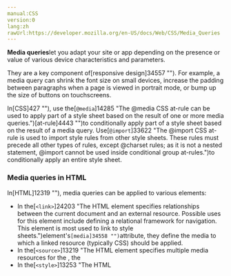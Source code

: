 ```yaml
---
manual:CSS
version:0
lang:zh
rawUrl:https://developer.mozilla.org/en-US/docs/Web/CSS/Media_Queries
---
```






**Media queries**let you adapt your site or app depending on the presence or value of various device characteristics and parameters.



They are a key component of[responsive design]34557 ""). For example, a media query can shrink the font size on small devices, increase the padding between paragraphs when a page is viewed in portrait mode, or bump up the size of buttons on touchscreens.



In[CSS]427 ""), use the[`@media`]14285 "The @media CSS at-rule can be used to apply part of a style sheet based on the result of one or more media queries.")[at-rule]4443 "")to conditionally apply part of a style sheet based on the result of a media query. Use[`@import`]33622 "The @import CSS at-rule is used to import style rules from other style sheets. These rules must precede all other types of rules, except @charset rules; as it is not a nested statement, @import cannot be used inside conditional group at-rules.")to conditionally apply an entire style sheet.


### Media queries in HTML<a name="Media_queries_in_HTML"></a>


In[HTML]12319 ""), media queries can be applied to various elements:


* In the[`<link>`]24203 "The HTML <link> element specifies relationships between the current document and an external resource. Possible uses for this element include defining a relational framework for navigation. This element is most used to link to style sheets.")element&#39;s`[media]34558 "")`attribute, they define the media to which a linked resource (typically CSS) should be applied.
* In the[`<source>`]13219 "The HTML <source> element specifies multiple media resources for the <picture>, the <audio> element, or the <video> element. It is an empty element. It is commonly used to serve the same media content in multiple formats supported by different browsers.")element&#39;s`[media]13222 "")`attribute, they define the media to which that source should be applied. (This is only valid inside[`<picture>`]13119 "The HTML <picture> element serves as a container for zero or more <source> elements and one <img> element to provide versions of an image for different display device scenarios.")elements.)
* In the[`<style>`]13253 "The HTML <style> element contains style information for a document, or part of a document.")element&#39;s`[media]34559 "")`attribute, they define the media to which the style should be applied.

### Media queries in JavaScript<a name="Media_queries_in_JavaScript"></a>


In[JavaScript]14321 ""), you can use the[`Window.matchMedia()`]14823 "Returns a new MediaQueryList object representing the parsed results of the specified media query string.")method to test the window against a media query. You can also use[`MediaQueryList.addListener()`]34560 "The addListener() method of the MediaQueryList interface adds a listener to the MediaQueryListener that will run a custom callback function in response to the media query status changing.")to be notified whenever the state of a query changes. With this functionality, your site or app can respond to changes in the device configuration, orientation, or state.



You can learn more about programmatically using media queries in[Testing media queries]34561 "").


## Reference<a name="Reference"></a>

### At-rules<a name="At-rules"></a>

* [`@import`]33622 "The @import CSS at-rule is used to import style rules from other style sheets. These rules must precede all other types of rules, except @charset rules; as it is not a nested statement, @import cannot be used inside conditional group at-rules.")
* [`@media`]14285 "The @media CSS at-rule can be used to apply part of a style sheet based on the result of one or more media queries.")


## Guides<a name="Guides"></a>
<dl><dt id=''>[Using media queries]30559 "")</dt><dd>Introduces media queries, their syntax, and the operators and media features which are used to construct media query expressions.</dd><dt id=''>[Testing media queries programmatically]34561 "")</dt><dd>Describes how to use media queries in your JavaScript code to determine the state of a device, and to set up listeners that notify your code when the results of media queries change (such as when the user rotates the screen or resizes the browser).</dd></dl>
## Specifications<a name="Specifications"></a>

Specification | Status | Comment 
 ---  |  ---  |  ---  | 
[CSS Conditional Rules Module Level 3]28368 "The 'CSS Conditional Rules Module Level 3' specification") | Candidate Recommendation |  
[Media Queries Level 4]34562 "The 'Media Queries Level 4' specification") | Candidate Recommendation |  
[Media Queries]34563 "The 'Media Queries' specification") | Recommendation |  
[CSS Level 2 (Revision 1)]34564 "The 'CSS Level 2 (Revision 1)' specification") | Recommendation | Initial definition 


## Browser compatibility<a name="Browser_compatibility"></a>


**[We&#39;re converting our compatibility data into a machine-readable JSON format]3344 "")**. This compatibility table still uses the old format, because we haven&#39;t yet converted the data it contains.**[Find out how you can help!]3409 "")**


* 
* 

Feature | Chrome | Edge | Firefox (Gecko) | Internet Explorer | Opera | Safari 
Basic support | 1.0 | (Yes) | 1.0 (1.7 or earlier) | 9.0 | 9.2 | 1.3 




## See also<a name="See_also"></a>

* Use[`@supports`]14303 "The @supports CSS at-rule lets you specify declarations that depend on a browser's support for one or more specific CSS features. This is called a feature query. The rule may be placed at the top level of your code or nested inside any other conditional group at-rule.")to apply styles that depend on browser support for various CSS technologies.



